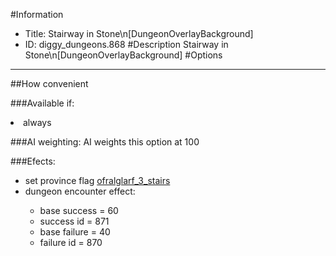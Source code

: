 #Information
 - Title: Stairway in Stone\n[DungeonOverlayBackground]
 - ID: diggy_dungeons.868
#Description
Stairway in Stone\n[DungeonOverlayBackground]
#Options

___
##How convenient

###Available if:
<li>always</li>

###AI weighting:
AI weights this option at 100


###Efects:<ul><li>set province flag [ofralglarf_3_stairs](../flags/ofralglarf_3_stairs.md)</li><li>dungeon encounter effect:</li><ul><li>base success = 60</li><li>success id = 871</li><li>base failure = 40</li><li>failure id = 870</li></ul></ul>
